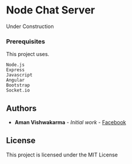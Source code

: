 # Node Chat Server

Under Construction

### Prerequisites

This project uses.

```
Node.js
Express
Javascript
Angular
Bootstrap
Socket.io
```

## Authors

* **Aman Vishwakarma** - *Initial work* - [Facebook](https://fb.com/aman.vishwakarma.xyz)


## License

This project is licensed under the MIT License

